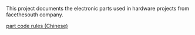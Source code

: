 This project documents the electronic parts used in hardware projects from facethesouth company.

[part code rules (Chinese)](part-code.md)